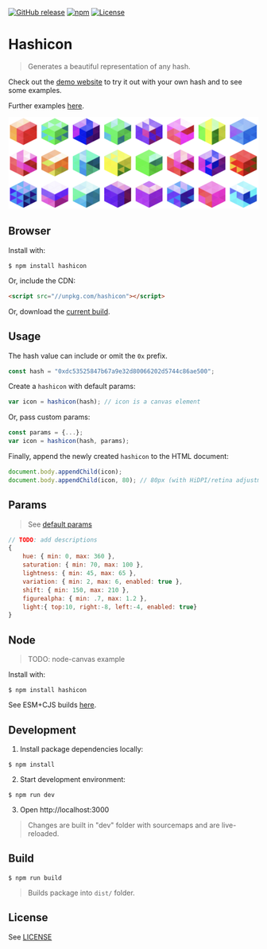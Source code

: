 [![GitHub release](https://img.shields.io/github/release/ETCDEVTeam/hashicon.svg)](https://github.com/ETCDEVTeam/hashicon/releases)
[![npm](http://img.shields.io/npm/v/hashicon.svg)](https://www.npmjs.com/package/hashicon)
[![License](https://img.shields.io/npm/l/hashicon.svg)](LICENSE)



Hashicon
==========

> Generates a beautiful representation of any hash.

Check out the [demo website](https://ETCDEVTeam.github.io/hashicon/examples/) to try it out with your own hash and to see some examples.

Further examples [here](examples/index.html).

![Sample hashicon image](examples/hashicons.png "Hashicons")



Browser
---

Install with: 
```shell
$ npm install hashicon
```   

Or, include the CDN:

```html
<script src="//unpkg.com/hashicon"></script>
```   

Or, download the [current build](dist/hashicon.umd.js).


Usage
---

The hash value can include or omit the `0x` prefix.
```js
const hash = "0xdc53525847b67a9e32d80066202d5744c86ae500";
```

Create a `hashicon` with default params:
```js
var icon = hashicon(hash); // icon is a canvas element
```

Or, pass custom params:
```js
const params = {...};
var icon = hashicon(hash, params);
```

Finally, append the newly created `hashicon` to the HTML document:
```js
document.body.appendChild(icon); 
document.body.appendChild(icon, 80); // 80px (with HiDPI/retina adjustments)
```


Params
---
> See [default params](src/params.js)

```js
// TODO: add descriptions
{
	hue: { min: 0, max: 360 },
	saturation: { min: 70, max: 100 },
	lightness: { min: 45, max: 65 },
	variation: { min: 2, max: 6, enabled: true },
	shift: { min: 150, max: 210 },
	figurealpha: { min: .7, max: 1.2 },
	light:{ top:10, right:-8, left:-4, enabled: true}
}
```

Node
---

> TODO: node-canvas example

Install with: 

```shell
$ npm install hashicon
```   

See ESM+CJS builds [here](dist).


Development
-----------

1. Install package dependencies locally:
```shell
$ npm install
```

2. Start development environment:
```shell
$ npm run dev
```

3. Open http://localhost:3000

> Changes are built in "dev" folder with sourcemaps and are live-reloaded.

Build
-----

```shell
$ npm run build
```

> Builds package into `dist/` folder.

License
-----
See [LICENSE](LICENSE)


